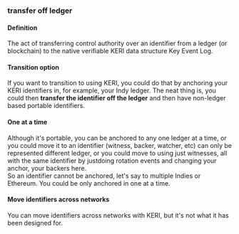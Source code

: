 ### transfer off ledger

<h4>Definition</h4><p>The act of transferring control authority over an identifier from a ledger (or blockchain) to the native verifiable KERI data structure Key Event Log.</p><h4>Transition option</h4><p>If you want to transition to using KERI, you could do that by anchoring your KERI identifiers in, for example, your Indy ledger. The neat thing is, you could then <strong>transfer the identifier off the ledger</strong> and then have non-ledger based portable identifiers.</p><h4>One at a time</h4><p>Although it&#39;s portable, you can be anchored to any one ledger at a time, or you could move it to an identifier (witness, backer, watcher, etc) can only be represented different ledger, or you could move to using just witnesses, all with the same identifier by justdoing rotation events and changing your anchor, your backers here.<br>So an identifier cannot be anchored, let&#39;s say to multiple Indies or Ethereum. You could be only anchored in one at a time.</p><h4>Move identifiers across networks</h4><p>You can move identifiers across networks with KERI, but it&#39;s not what it has been designed for.</p>